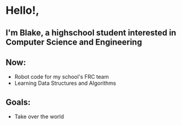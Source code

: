 # Hello!,
## I'm Blake, a highschool student interested in Computer Science and Engineering

## **Now:**
- Robot code for my school's FRC team
- Learning Data Structures and Algorithms

## **Goals:**
- Take over the world
